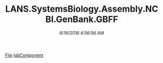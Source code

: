 ﻿---
title: LANS.SystemsBiology.Assembly.NCBI.GenBank.GBFF
date: 6/16/2016 4:56:56 AM
---

[File](T-LANS.SystemsBiology.Assembly.NCBI.GenBank.GBFF.File.html)
[IgbComponent](T-LANS.SystemsBiology.Assembly.NCBI.GenBank.GBFF.IgbComponent.html)
